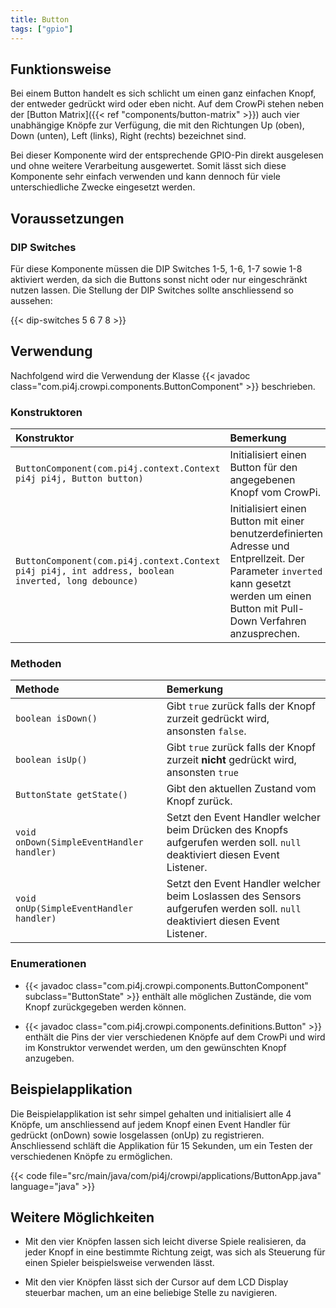 ```yaml
---
title: Button
tags: ["gpio"]
---
```


## Funktionsweise

Bei einem Button handelt es sich schlicht um einen ganz einfachen Knopf, der entweder gedrückt wird oder eben nicht. Auf dem CrowPi
stehen neben der [Button Matrix]({{< ref "components/button-matrix" >}}) auch vier unabhängige Knöpfe zur Verfügung, die mit den
Richtungen Up (oben), Down (unten), Left (links), Right (rechts) bezeichnet sind.

Bei dieser Komponente wird der entsprechende GPIO-Pin direkt ausgelesen und ohne weitere Verarbeitung ausgewertet. Somit lässt
sich diese Komponente sehr einfach verwenden und kann dennoch für viele unterschiedliche Zwecke eingesetzt werden.

## Voraussetzungen

### DIP Switches

Für diese Komponente müssen die DIP Switches 1-5, 1-6, 1-7 sowie 1-8 aktiviert werden, da sich die Buttons sonst nicht oder nur eingeschränkt
nutzen lassen. Die Stellung der DIP Switches sollte anschliessend so aussehen:

{{< dip-switches 5 6 7 8 >}}

## Verwendung

Nachfolgend wird die Verwendung der Klasse {{< javadoc class="com.pi4j.crowpi.components.ButtonComponent" >}} beschrieben.

### Konstruktoren

| Konstruktor                                                                                         | Bemerkung                                                                                                                                                                             |
|:----------------------------------------------------------------------------------------------------|:--------------------------------------------------------------------------------------------------------------------------------------------------------------------------------------|
| `ButtonComponent(com.pi4j.context.Context pi4j pi4j, Button button)`                                | Initialisiert einen Button für den angegebenen Knopf vom CrowPi.                                                                                                                      |
| `ButtonComponent(com.pi4j.context.Context pi4j pi4j, int address, boolean inverted, long debounce)` | Initialisiert einen Button mit einer benutzerdefinierten Adresse und Entprellzeit. Der Parameter `inverted` kann gesetzt werden um einen Button mit Pull-Down Verfahren anzusprechen. |

### Methoden

| Methode                                   | Bemerkung                                                                                                                    |
|:------------------------------------------|:-----------------------------------------------------------------------------------------------------------------------------|
| `boolean isDown()`                        | Gibt `true` zurück falls der Knopf zurzeit gedrückt wird, ansonsten `false`.                                                 |
| `boolean isUp()`                          | Gibt `true` zurück falls der Knopf zurzeit **nicht** gedrückt wird, ansonsten `true`                                         |
| `ButtonState getState()`                  | Gibt den aktuellen Zustand vom Knopf zurück.                                                                                 |
| `void onDown(SimpleEventHandler handler)` | Setzt den Event Handler welcher beim Drücken des Knopfs aufgerufen werden soll. `null` deaktiviert diesen Event Listener.    |
| `void onUp(SimpleEventHandler handler)`   | Setzt den Event Handler welcher beim Loslassen des Sensors aufgerufen werden soll. `null` deaktiviert diesen Event Listener. |

### Enumerationen

- {{< javadoc class="com.pi4j.crowpi.components.ButtonComponent" subclass="ButtonState" >}} enthält alle möglichen Zustände, die vom Knopf
  zurückgegeben werden können.

- {{< javadoc class="com.pi4j.crowpi.components.definitions.Button" >}} enthält die Pins der vier verschiedenen Knöpfe auf dem CrowPi und
  wird im Konstruktor verwendet werden, um den gewünschten Knopf anzugeben.

## Beispielapplikation

Die Beispielapplikation ist sehr simpel gehalten und initialisiert alle 4 Knöpfe, um anschliessend auf jedem Knopf einen Event Handler für
gedrückt (onDown) sowie losgelassen (onUp) zu registrieren. Anschliessend schläft die Applikation für 15 Sekunden, um ein Testen der
verschiedenen Knöpfe zu ermöglichen.

{{< code file="src/main/java/com/pi4j/crowpi/applications/ButtonApp.java" language="java" >}}

## Weitere Möglichkeiten

- Mit den vier Knöpfen lassen sich leicht diverse Spiele realisieren, da jeder Knopf in eine bestimmte Richtung zeigt, was sich als Steuerung
  für einen Spieler beispielsweise verwenden lässt.

- Mit den vier Knöpfen lässt sich der Cursor auf dem LCD Display steuerbar machen, um an eine beliebige Stelle zu navigieren.

